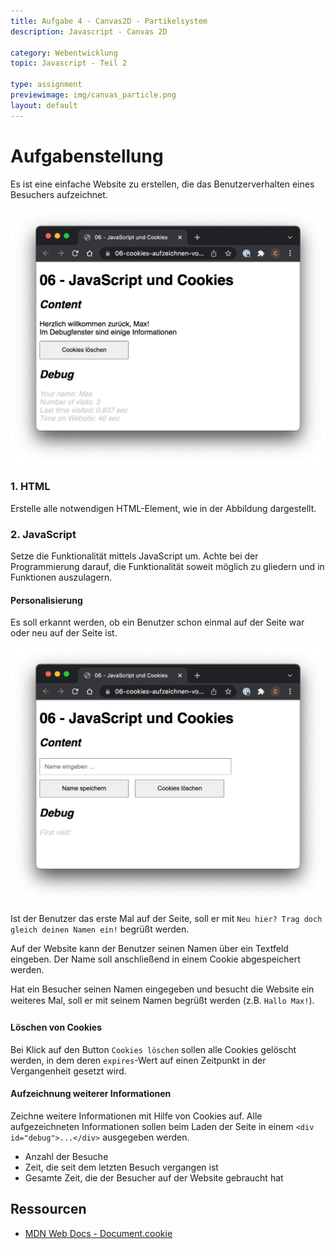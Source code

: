 ```yaml
---
title: Aufgabe 4 - Canvas2D - Partikelsystem
description: Javascript - Canvas 2D

category: Webentwicklung
topic: Javascript - Teil 2

type: assignment
previewimage: img/canvas_particle.png
layout: default
---
```


# Aufgabenstellung

Es ist eine einfache Website zu erstellen, die das Benutzerverhalten eines Besuchers aufzeichnet.

![Beispielhafte Umsetzung](img/js_cookies_data.png)

### 1. HTML

Erstelle alle notwendigen HTML-Element, wie in der Abbildung dargestellt.


### 2. JavaScript

Setze die Funktionalität mittels JavaScript um. Achte bei der Programmierung darauf, die Funktionalität soweit möglich zu gliedern und in Funktionen auszulagern.

#### Personalisierung
Es soll erkannt werden, ob ein Benutzer schon einmal auf der Seite war oder neu auf der Seite ist.

![Beispielhafte Umsetzung](img/js_cookies_first.png)

Ist der Benutzer das erste Mal auf der Seite, soll er mit `Neu hier? Trag doch gleich deinen
Namen ein!` begrüßt werden.

Auf der Website kann der Benutzer seinen Namen über ein Textfeld eingeben. Der Name soll anschließend in einem Cookie abgespeichert werden.

Hat ein Besucher seinen Namen eingegeben und besucht die Website ein weiteres Mal, soll er mit seinem Namen begrüßt werden (z.B. `Hallo Max!`).

#### Löschen von Cookies
Bei Klick auf den Button `Cookies löschen` sollen alle Cookies gelöscht werden, in dem deren `expires`-Wert auf einen Zeitpunkt in der Vergangenheit gesetzt wird.

#### Aufzeichnung weiterer Informationen

Zeichne weitere Informationen mit Hilfe von Cookies auf. Alle aufgezeichneten Informationen sollen beim Laden der Seite in einem `<div id="debug">...</div>` ausgegeben werden.

* Anzahl der Besuche
* Zeit, die seit dem letzten Besuch vergangen ist
* Gesamte Zeit, die der Besucher auf der Website gebraucht hat


## Ressourcen


* [MDN Web Docs - Document.cookie](https://developer.mozilla.org/en-US/docs/Web/API/Document/cookie)